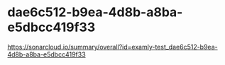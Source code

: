 # dae6c512-b9ea-4d8b-a8ba-e5dbcc419f33
https://sonarcloud.io/summary/overall?id=examly-test_dae6c512-b9ea-4d8b-a8ba-e5dbcc419f33
